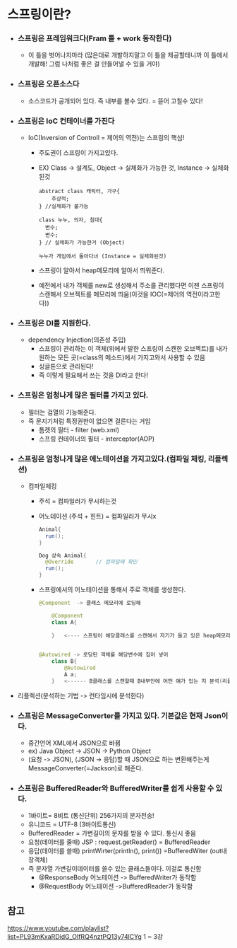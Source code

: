 # 스프링이란?

* ### 스프링은 프레임워크다(Fram 틀 + work 동작한다)

  * 이 틀을 벗어나지마라 (많은대로 개발하지말고 이 틀을 제공할테니까 이 틀에서 개발해! 그럼 나처럼 좋은 걸 만들어낼 수 있을 거야)

* ### 스프링은 오픈소스다

  * 소스코드가 공개되어 있다. 즉 내부를 볼수 있다. = 뜯어 고칠수 있다!

* ### 스프링은 IoC 컨테이너를 가진다

  * IoC(Inversion of Controll = 제어의 역전)는 스프링의 핵심!

    * 주도권이 스프링이 가지고있다.

    * EX) Class -> 설계도, Object -> 실체화가 가능한 것, Instance -> 실체화 된것

      ```
      abstract class 캐릭터, 가구{
          추상적;
      }	//실체화가 불가능
      
      class 누누, 의자, 침대{
      	변수;
      	변수;
      }	// 실체화가 가능한거 (Object)
      
      누누가 게임에서 돌아다녀 (Instance = 실체화된것)
      ```

    * 스프링이 알아서 heap메모리에 알아서 띄워준다.

    * 예전에서 내가 객체를 new로 생성해서 주소를 관리했다면 이젠 스프링이 스캔해서 오브젝트를 메모리에 띄움(이것을 IOC(=제어의 역전이라고한다))

* ### 스프링은 DI를 지원한다.

  * dependency Injection(의존성 주입)
    * 스프링이 관리하는 이 객체(위에서 말한 스프링이 스캔한 오브젝트)를 내가 원하는 모든 곳(=class의 메소드)에서 가지고와서 사용할 수 있음
    * 싱글톤으로 관리된다!
    * 즉 이렇게 필요해서 쓰는 것을 DI라고 한다!

* ### 스프링은 엄청나게 많은 필터를 가지고 있다.

  * 필터는 검열의 기능해준다.
  * 즉 문지기처럼 특정권한이 없으면 걸른다는 거임
    * 톰켓의 필터  - filter (web.xml)
    *  스프링 컨테이너의 필터 - interceptor(AOP)

* ### 스프링은 엄청나게 많은 에노테이션을 가지고있다.(컴파일 체킹, 리플렉션)

  * 컴파일체킹

    * 주석 = 컴파일러가 무시하는것

    * 어노테이션 (주석 + 힌트) = 컴파일러가 무시x 

      ```java
      Animal{
      	run();
      }
      
      Dog 상속 Animal{
      	@Override		// 컴파일때 확인
      	run();
      }
      ```

    * 스프링에서의  어노테이션을 통해서 주로 객체를 생성한다.

      ```java
      @Component  -> 클래스 메모리에 로딩해
      
          @Component
          class A{
              
          }   <---- 스프링이 해당클래스를 스캔해서 자기가 들고 있은 heap메모리 공간에 A라는 클래스를 로드한다.(이게 IoC이고 기법이 어노테이션기법을 사용함) 
      
          
      @Autowired -> 로딩된 객체를 해당변수에 집어 넣어
          class B{
              @Autowired
              A a;
          }   <------ B클래스를 스캔할때 B내부안에 어떤 얘가 있는 지 분석(리플렉션이라고함 :메소드, :필드, :어노테이션 --> checking함)통해서 A와 동일한 타입의 객체를 집어 넣음. 없으면 null을 집어넣음(이것을 DI라고한다.)
      
      ```
      
* 리플렉션(분석하는 기법 -> 런타임시에 분석한다)
  
* ### 스프링은 MessageConverter를 가지고 있다. 기본값은 현재 Json이다.

  * 중간언어 XML에서 JSON으로 바뀜
  * ex) Java Object -> JSON -> Python Object
  * (요청 -> JSON), (JSON -> 응답)할 때 JSON으로 하는 변환해주는게 MessageConverter(=Jackson)로 해준다.

* ### 스프링은 BufferedReader와 BufferedWriter를 쉽게 사용할 수 있다.

  * 1바이트= 8비트 (통신단위) 256가지의 문자전송!
  * 유니코드 = UTF-8 (3바이트통신)
  * BufferedReader = 가변길이의 문자를 받을 수 있다. 통신시 좋음
  * 요청(데이터를 줄때) JSP : request.getReader() = BufferedReader
  * 응답(데이터를 쓸때) printWirter(println(), print()) =BufferedWiter (out내장객체)
  * 즉 문자열 가변길이데이터를 쓸수 있는 클래스들이다. 이걸로 통신함
    * @ResponseBody 어노테이션 -> BufferedWriter가 동작함
    * @RequestBody 어노테이션 ->BufferedReader가 동작함





## 참고

https://www.youtube.com/playlist?list=PL93mKxaRDidG_OIfRQ4nztPQ13y74lCYg   1 ~ 3강

